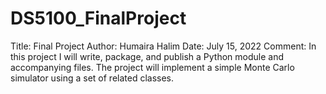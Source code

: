 # DS5100_FinalProject

Title:    Final Project
Author:   Humaira Halim 
Date:     July 15, 2022 
Comment:  In this project I will write, package, and publish a Python module and accompanying files. 
          The project will implement a simple Monte Carlo simulator using a set of related classes.
